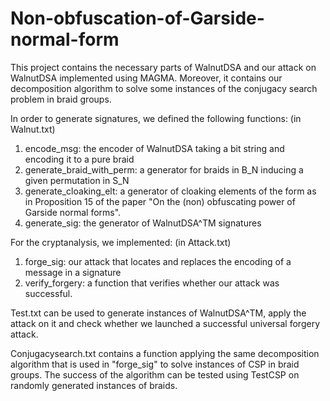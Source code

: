# Non-obfuscation-of-Garside-normal-form
This project contains the necessary parts of WalnutDSA and our attack on WalnutDSA implemented using MAGMA. Moreover, it contains our decomposition algorithm to solve some instances of the conjugacy search problem in braid groups.

In order to generate signatures, we defined the following functions: (in Walnut.txt)
1. encode_msg: the encoder of WalnutDSA taking a bit string and encoding it to a pure braid
2. generate_braid_with_perm: a generator for braids in B_N inducing a given permutation in S_N
3. generate_cloaking_elt: a generator of cloaking elements of the form as in Proposition 15 of the paper "On the (non) obfuscating power of  Garside normal forms".
4. generate_sig: the generator of WalnutDSA^TM signatures

For the cryptanalysis, we implemented: (in Attack.txt)
1. forge_sig: our attack that locates and replaces the encoding of a message in a signature
2. verify_forgery: a function that verifies whether our attack was successful.

Test.txt can be used to generate instances of WalnutDSA^TM, apply the attack on it and check whether we launched a successful universal forgery attack.

Conjugacysearch.txt contains a function applying the same decomposition algorithm that is used in "forge_sig" to solve instances of CSP in braid groups.  The success of the algorithm can be tested using TestCSP on randomly generated instances of braids. 
